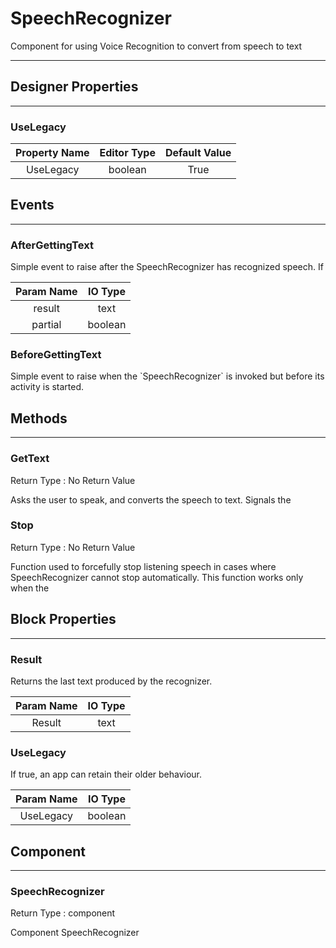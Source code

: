 <!--
  Copyright © 2013-2021 AIIE-ADL, All rights reserved
  Released under the Apache License, Version 2.0
  http://www.apache.org/licenses/LICENSE-2.0
-->

# SpeechRecognizer

Component for using Voice Recognition to convert from speech to text

---

## Designer Properties

---

### UseLegacy

| Property Name | Editor Type | Default Value |
| :-----------: | :---------: | :-----------: |
|   UseLegacy   |   boolean   |      True     |

## Events

---

### AfterGettingText

<div block-type = "component_event" component-selector = "SpeechRecognizer" event-selector = "AfterGettingText" id = "speechrecognizer-aftergettingtext"></div>

Simple event to raise after the SpeechRecognizer has recognized speech. If

| Param Name | IO Type |
| :--------: | :-----: |
|   result   |   text  |
|   partial  | boolean |

### BeforeGettingText

<div block-type = "component_event" component-selector = "SpeechRecognizer" event-selector = "BeforeGettingText" id = "speechrecognizer-beforegettingtext"></div>

Simple event to raise when the \`SpeechRecognizer\` is invoked but before its activity is started.

## Methods

---

### GetText

<div block-type = "component_method" component-selector = "SpeechRecognizer" method-selector = "GetText" id = "speechrecognizer-gettext"></div>

Return Type : No Return Value

Asks the user to speak, and converts the speech to text. Signals the

### Stop

<div block-type = "component_method" component-selector = "SpeechRecognizer" method-selector = "Stop" id = "speechrecognizer-stop"></div>

Return Type : No Return Value

Function used to forcefully stop listening speech in cases where SpeechRecognizer cannot stop automatically. This function works only when the

## Block Properties

---

### Result

<div block-type = "component_set_get" component-selector = "SpeechRecognizer" property-selector = "Result" property-type = "get" id = "get-speechrecognizer-result"></div>

Returns the last text produced by the recognizer.

| Param Name | IO Type |
| :--------: | :-----: |
|   Result   |   text  |

### UseLegacy

<div block-type = "component_set_get" component-selector = "SpeechRecognizer" property-selector = "UseLegacy" property-type = "get" id = "get-speechrecognizer-uselegacy"></div>

<div block-type = "component_set_get" component-selector = "SpeechRecognizer" property-selector = "UseLegacy" property-type = "set" id = "set-speechrecognizer-uselegacy"></div>

If true, an app can retain their older behaviour.

| Param Name | IO Type |
| :--------: | :-----: |
|  UseLegacy | boolean |

## Component

---

### SpeechRecognizer

<div block-type = "component_component_block" component-selector = "SpeechRecognizer" id = "component-speechrecognizer"></div>

Return Type : component

Component SpeechRecognizer

